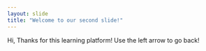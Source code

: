 ```yaml
---
layout: slide
title: "Welcome to our second slide!"
---
```

Hi, Thanks for this learning platform!
Use the left arrow to go back!
